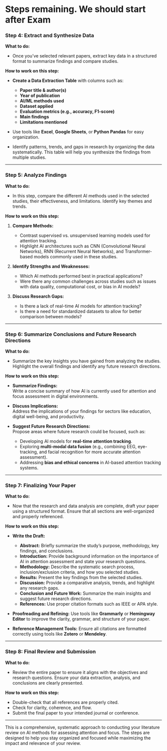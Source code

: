 # Steps remaining. We should start after Exam





### **Step 4: Extract and Synthesize Data**
**What to do:**
- Once you’ve selected relevant papers, extract key data in a structured format to summarize findings and compare studies.

**How to work on this step:**
- **Create a Data Extraction Table** with columns such as:
  - **Paper title & author(s)**
  - **Year of publication**
  - **AI/ML methods used**
  - **Dataset applied**
  - **Evaluation metrics (e.g., accuracy, F1-score)**
  - **Main findings**
  - **Limitations mentioned**

- Use tools like **Excel**, **Google Sheets**, or **Python Pandas** for easy organization.
- Identify patterns, trends, and gaps in research by organizing the data systematically. This table will help you synthesize the findings from multiple studies.

---

### **Step 5: Analyze Findings**
**What to do:**
- In this step, compare the different AI methods used in the selected studies, their effectiveness, and limitations. Identify key themes and trends.

**How to work on this step:**
1. **Compare Methods:**  
   - Contrast supervised vs. unsupervised learning models used for attention tracking.  
   - Highlight AI architectures such as CNN (Convolutional Neural Networks), RNN (Recurrent Neural Networks), and Transformer-based models commonly used in these studies.
   
2. **Identify Strengths and Weaknesses:**  
   - Which AI methods performed best in practical applications?  
   - Were there any common challenges across studies such as issues with data quality, computational cost, or bias in AI models?

3. **Discuss Research Gaps:**  
   - Is there a lack of real-time AI models for attention tracking?  
   - Is there a need for standardized datasets to allow for better comparison between models?  

---

### **Step 6: Summarize Conclusions and Future Research Directions**
**What to do:**
- Summarize the key insights you have gained from analyzing the studies. Highlight the overall findings and identify any future research directions.

**How to work on this step:**
- **Summarize Findings:**  
   Write a concise summary of how AI is currently used for attention and focus assessment in digital environments.
   
- **Discuss Implications:**  
   Address the implications of your findings for sectors like education, digital well-being, and productivity.
   
- **Suggest Future Research Directions:**  
   Propose areas where future research could be focused, such as:
   - Developing AI models for **real-time attention tracking**.
   - Exploring **multi-modal data fusion** (e.g., combining EEG, eye-tracking, and facial recognition for more accurate attention assessment).
   - Addressing **bias and ethical concerns** in AI-based attention tracking systems.

---

### **Step 7: Finalizing Your Paper**
**What to do:**
- Now that the research and data analysis are complete, draft your paper using a structured format. Ensure that all sections are well-organized and properly referenced.

**How to work on this step:**
- **Write the Draft:**
   - **Abstract:** Briefly summarize the study’s purpose, methodology, key findings, and conclusions.
   - **Introduction:** Provide background information on the importance of AI in attention assessment and state your research questions.
   - **Methodology:** Describe the systematic search process, inclusion/exclusion criteria, and how you selected studies.
   - **Results:** Present the key findings from the selected studies.
   - **Discussion:** Provide a comparative analysis, trends, and highlight any research gaps.
   - **Conclusion and Future Work:** Summarize the main insights and suggest future research directions.
   - **References:** Use proper citation formats such as IEEE or APA style.

- **Proofreading and Refining:**
   Use tools like **Grammarly** or **Hemingway Editor** to improve the clarity, grammar, and structure of your paper.

- **Reference Management Tools:**
   Ensure all citations are formatted correctly using tools like **Zotero** or **Mendeley**.

---

### **Step 8: Final Review and Submission**
**What to do:**
- Review the entire paper to ensure it aligns with the objectives and research questions. Ensure your data extraction, analysis, and conclusions are clearly presented.

**How to work on this step:**
- Double-check that all references are properly cited.
- Check for clarity, coherence, and flow.
- Submit the final paper to your intended journal or conference.

---

This is a comprehensive, systematic approach to conducting your literature review on AI methods for assessing attention and focus. The steps are designed to help you stay organized and focused while maximizing the impact and relevance of your review.
